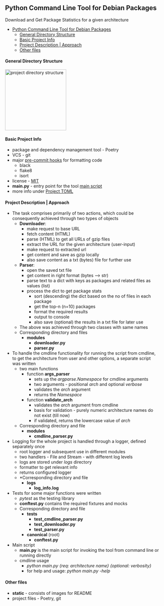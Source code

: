 ## Python Command Line Tool for Debian Packages

Download and Get Package Statistics for a given architecture

<!-- TOC -->

* [Python Command Line Tool for Debian Packages](#python-command-line-tool-for-debian-packages)
    * [General Directory Structure](#general-directory-structure)
    * [Basic Project Info](#basic-project-info)
    * [Project Description | Approach](#project-description--approach)
    * [Other files](#other-files)

<!-- TOC -->

#### General Directory Structure

<img src="../canonical/static/dir_tree.png" width="200" alt="project directory structure"/>

#### Basic Project Info

- package and dependency management tool - Poetry
- VCS - git
- major [pre-commit hooks](./.pre-commit-config.yaml) for formatting code
    - black
    - flake8
    - isort
- license - [MIT](./LICENSE.md)
- **main.py** - entry point for the tool [main script](./main.py)
- more info under [Project TOML](./pyproject.toml)

#### Project Description | Approach

- The task comprises primarily of two actions, which could be consequently achieved through two types of objects
    - **Downloader**:
        - make request to base URL
        - fetch content (HTML)
        - parse (HTML) to get all URLs of gzip files
        - extract the URL for the given architecture (user-input)
        - make request to extracted url
        - get content and save as gzip locally
        - also save content as a txt (bytes) file for further use
    - **Parser**:
        - open the saved txt file
        - get content in right format (bytes --> str)
        - parse text to a dict with keys as packages and related files as values (list)
        - process the dict to get package stats
            - sort (descending) the dict based on the no of files in each package
            - get the top-n (n=10) packages
            - format the required results
            - output to console
            - also save (optional) the results in a txt file for later use
    - The above was achieved through two classes with same names
    - Corresponding directory and files
        - **modules**
            - **downloader.py**
            - **parser.py**
- To handle the cmdline functionality for running the script from cmdline, to get the architecture from user and other
  options, a separate script was written
    - two main functions
        - function **args_parser**
            - sets up the *argparse.Namespace* for cmdline arguments
            - two arguments - positional *arch* and optional *verbose*
            - validates the *arch* argument
            - returns the *Namespace*
        - function **validate_arch**
            - validates the *arch* argument from cmdline
            - basis for validation - purely numeric architecture names do not exist (till now)
            - if validated, returns the lowercase value of *arch*
    - Corresponding directory and file
        - **modules**
            - **cmdline_parser.py**
- Logging for the whole project is handled through a logger, defined separately once
    - root logger and subsequent use in different modules
    - two handlers - File and Stream - with different log levels
    - logs are stored under *logs* directory
    - formatter to get relevant info
    - returns configured logger
    - *Corresponding directory and file
        - **logs**
            - **log_info.log**
- Tests for some major functions were written
    - *pytest* as the testing library
    - **conftest.py** contains the required fixtures and mocks
    - Corresponding directory and file
        - **tests**
            - **test_cmdline_parser.py**
            - **test_downloader.py**
            - **test_parser.py**
        - **canonical** (root)
            - **conftest.py**
- Main script
    - **main.py** is the main script for invoking the tool from command line or running directly
    - cmdline usage
        - *python main.py {req: architecture name} {optional: verbosity}*
        - for help and usage: *python main.py -help*

#### Other files

- **static** - consists of images for README
- project files - Poetry, git
